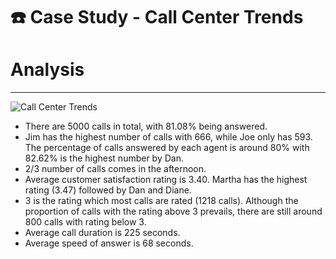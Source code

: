 # :telephone: Case Study - Call Center Trends
# Analysis

---

![Call Center Trends](https://user-images.githubusercontent.com/95112831/221209859-df6168e0-758e-46c2-89d4-2705090ce4f1.PNG)
- There are 5000 calls in total, with 81.08% being answered. 
- Jim has the highest number of calls with 666, while Joe only has 593. The percentage of calls answered by each agent 
is around 80% with 82.62% is the highest number by Dan.
- 2/3 number of calls comes in the afternoon.
- Average customer satisfaction rating is 3.40. Martha has the highest rating (3.47) followed by Dan and Diane.
- 3 is the rating which most calls are rated (1218 calls). Although the proportion of calls with the rating above 3 prevails,
there are still around 800 calls with rating below 3.
- Average call duration is 225 seconds. 
- Average speed of answer is 68 seconds. 
